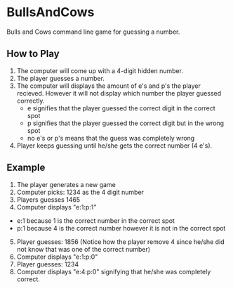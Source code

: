 # BullsAndCows

Bulls and Cows command line game for guessing a number.

## How to Play
1. The computer will come up with a 4-digit hidden number.
2. The player guesses a number.
3. The computer will displays the amount of e's and p's the player recieved. However it will not display which number the player guessed correctly.
    * e signifies that the player guessed the correct digit in the correct spot
    * p signifies that the player guessed the correct digit but in the wrong spot
    * no e's or p's means that the guess was completely wrong
4. Player keeps guessing until he/she gets the correct number (4 e's).

## Example
1. The player generates a new game
2. Computer picks: 1234 as the 4 digit number
3. Players guesses 1465
4. Computer displays "e:1:p:1" 
  * e:1 because 1 is the correct number in the correct spot
  * p:1 because 4 is the correct number however it is not in the correct spot
5. Player guesses: 1856  (Notice how the player remove 4 since he/she did not know that was one of the correct number)
6. Computer displays "e:1:p:0"
7. Player guesses: 1234
8. Computer displays "e:4:p:0" signifying that he/she was completely correct.
